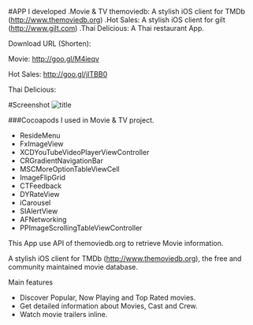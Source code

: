 #APP I developed 
	.Movie & TV themoviedb: A stylish iOS client for TMDb (http://www.themoviedb.org)
	.Hot Sales: A stylish iOS client for gilt (http://www.gilt.com)
	.Thai Delicious: A Thai restaurant App.   

Download URL (Shorten):

Movie:  [http://goo.gl/M4ieqv
](http://goo.gl/M4ieqv)

Hot Sales:
[http://goo.gl/jITBB0
](http://goo.gl/jITBB0)

Thai Delicious: 


#Screenshot
![title](https://raw.github.com/futomtom/APPScreenShot/master/Movie.gif)

###Cocoapods I used in Movie & TV project. 
	
- ResideMenu
- FxImageView
- XCDYouTubeVideoPlayerViewController
- CRGradientNavigationBar
- MSCMoreOptionTableViewCell
- ImageFlipGrid
- CTFeedback
- DYRateView
- iCarousel
- SIAlertView
- AFNetworking
- PPImageScrollingTableViewController




This App use API of themoviedb.org to retrieve Movie information. 


A stylish iOS client for TMDb (http://www.themoviedb.org), the free and community maintained movie database.

Main features

- Discover Popular, Now Playing and Top Rated movies.
- Get detailed information about Movies, Cast and Crew.
- Watch movie trailers inline.
